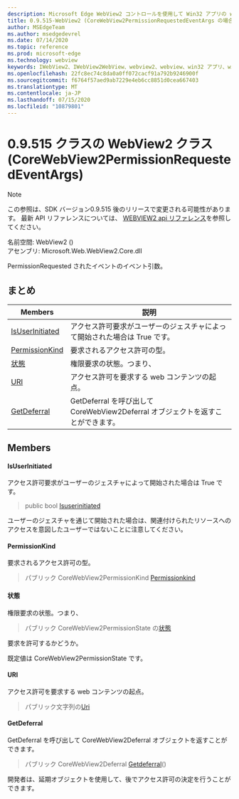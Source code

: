 ```yaml
---
description: Microsoft Edge WebView2 コントロールを使用して Win32 アプリの web コンテンツをホストする
title: 0.9.515-WebView2 (CoreWebView2PermissionRequestedEventArgs の場合)
author: MSEdgeTeam
ms.author: msedgedevrel
ms.date: 07/14/2020
ms.topic: reference
ms.prod: microsoft-edge
ms.technology: webview
keywords: IWebView2、IWebView2WebView、webview2、webview、win32 アプリ、win32、edge、ICoreWebView2、ICoreWebView2Controller、browser control、edge html
ms.openlocfilehash: 22fc8ec74c8da0a0ff072cacf91a792b9246900f
ms.sourcegitcommit: f6764f57aed9ab7229e4eb6cc8851d0cea667403
ms.translationtype: MT
ms.contentlocale: ja-JP
ms.lasthandoff: 07/15/2020
ms.locfileid: "10879801"
---
```

# 0.9.515 クラスの WebView2 クラス (CoreWebView2PermissionRequestedEventArgs) 

> [!NOTE]
> この参照は、SDK バージョン0.9.515 後のリリースで変更される可能性があります。 最新 API リファレンスについては、 [WEBVIEW2 api リファレンス](../../../webview2-api-reference.md)を参照してください。

名前空間: WebView2 () \
アセンブリ: Microsoft.Web.WebView2.Core.dll

PermissionRequested されたイベントのイベント引数。

## まとめ

 Members                        | 説明
--------------------------------|---------------------------------------------
[IsUserInitiated](#isuserinitiated) | アクセス許可要求がユーザーのジェスチャによって開始された場合は True です。
[PermissionKind](#permissionkind) | 要求されるアクセス許可の型。
[状態](#state) | 権限要求の状態。つまり、
[URI](#uri) | アクセス許可を要求する web コンテンツの起点。
[GetDeferral](#getdeferral) | GetDeferral を呼び出して CoreWebView2Deferral オブジェクトを返すことができます。

## Members

#### IsUserInitiated 

アクセス許可要求がユーザーのジェスチャによって開始された場合は True です。

> public bool [Isuserinitiated](#isuserinitiated)

ユーザーのジェスチャを通じて開始された場合は、関連付けられたリソースへのアクセスを意図したユーザーではないことに注意してください。

#### PermissionKind 

要求されるアクセス許可の型。

> パブリック CoreWebView2PermissionKind [Permissionkind](#permissionkind)

#### 状態 

権限要求の状態。つまり、

> パブリック CoreWebView2PermissionState の[状態](#state)

要求を許可するかどうか。

既定値は CoreWebView2PermissionState です。

#### URI 

アクセス許可を要求する web コンテンツの起点。

> パブリック文字列の[Uri](#uri)

#### GetDeferral 

GetDeferral を呼び出して CoreWebView2Deferral オブジェクトを返すことができます。

> パブリック CoreWebView2Deferral [Getdeferral](#getdeferral)()

開発者は、延期オブジェクトを使用して、後でアクセス許可の決定を行うことができます。

